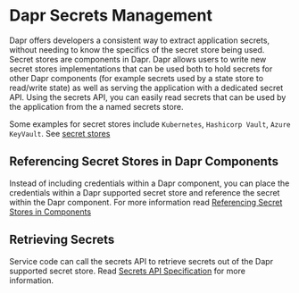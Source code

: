 # Dapr Secrets Management

Dapr offers developers a consistent way to extract application secrets, without needing to know the specifics of the secret store being used.
Secret stores are components in Dapr. Dapr allows users to write new secret stores implementations that can be used both to hold secrets for other Dapr components (for example secrets used by a state store to read/write state) as well as serving the application with a dedicated secret API. Using the secrets API, you can easily read secrets that can be used by the application from the a named secrets store. 

Some examples for secret stores include `Kubernetes`, `Hashicorp Vault`, `Azure KeyVault`. See [secret stores](https://github.com/dapr/components-contrib/tree/master/secretstores)

## Referencing Secret Stores in Dapr Components

Instead of including credentials within a Dapr component, you can place the credentials within a Dapr supported secret store and reference the secret within the Dapr component. For more information read [Referencing Secret Stores in Components](./component-secrets.md)

## Retrieving Secrets

Service code can call the secrets API to retrieve secrets out of the Dapr supported secret store. Read [Secrets API Specification](./secrets_api.md) for more information.